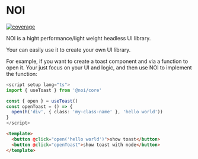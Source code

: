 # NOI

[![coverage](https://img.shields.io/codecov/c/github/nemo-shen/noi/main.svg)](https://codecov.io/gh/nemo-shen/noi)

NOI is a hight performance/light weight headless UI library.

Your can easily use it to create your own UI library.

For example, if you want to create a toast component and via a function to open it.
Your just focus on your UI and logic, and then use NOI to implement the function:

```ts
<script setup lang="ts">
import { useToast } from '@noi/core'

const { open } = useToast()
const openToast = () => {
  open(h('div', { class: 'my-class-name' }, 'hello world'))
}
</script>
```

```html
<template>
  <button @click="open('hello world')">show toast</button>
  <button @click="openToast">show toast with node</button>
</template>
```
